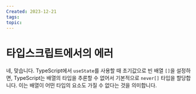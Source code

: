 ```yaml
---
Created: 2023-12-21
tags: 
topic:
---
```

# 타입스크립트에서의 에러


네, 맞습니다. TypeScript에서 `useState`를 사용할 때 초기값으로 빈 배열 `[]`을 설정하면, TypeScript는 배열의 타입을 추론할 수 없어서 기본적으로 `never[]` 타입을 할당합니다. 이는 배열이 어떤 타입의 요소도 가질 수 없다는 것을 의미합니다.